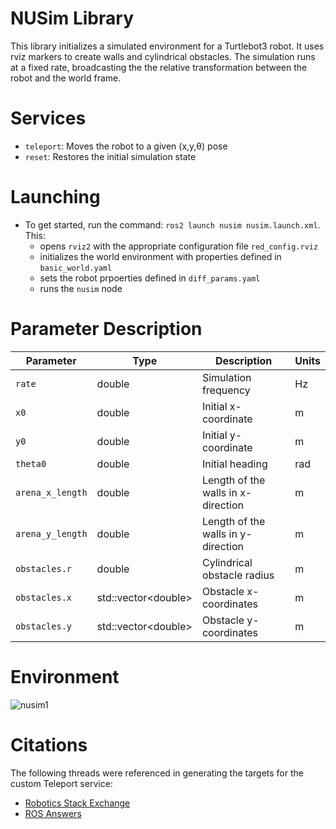 # NUSim Library
This library initializes a simulated environment for a Turtlebot3 robot. It uses rviz markers to create walls and cylindrical obstacles. The simulation runs at a fixed rate, broadcasting the the relative transformation between the robot and the world frame.

# Services
- `teleport`: Moves the robot to a given (x,y,θ) pose 
- `reset`: Restores the initial simulation state

# Launching
- To get started, run the command: `ros2 launch nusim nusim.launch.xml`. This:
  - opens `rviz2` with the appropriate configuration file `red_config.rviz`
  - initializes the world environment with properties defined in `basic_world.yaml`
  - sets the robot prpoerties defined in `diff_params.yaml`
  - runs the `nusim` node 

# Parameter Description

| Parameter         | Type         | Description                         | Units  |
|-------------------|--------------|-------------------------------------|--------|
| `rate`            | double       | Simulation frequency                | Hz     |
| `x0`              | double       | Initial x-coordinate                | m      |
| `y0`              | double       | Initial y-coordinate                | m      |
| `theta0`          | double       | Initial heading                     | rad    |
| `arena_x_length`  | double       | Length of the walls in x-direction  | m      |
| `arena_y_length`  | double       | Length of the walls in y-direction  | m      |
| `obstacles.r`     | double       | Cylindrical obstacle radius         | m      |
| `obstacles.x`     | std::vector\<double> | Obstacle x-coordinates              | m      |
| `obstacles.y`     | std::vector\<double> | Obstacle y-coordinates              | m      |

# Environment
![nusim1](https://github.com/ME495-Navigation/slam-project-nahder/assets/71537050/f6ab4d83-4758-4d8e-964a-48f95da48903)

# Citations

The following threads were referenced in generating the targets for the custom Teleport service:
- [Robotics Stack Exchange](https://robotics.stackexchange.com/questions/23171/creating-)
- [ROS Answers](https://answers.ros.org/question/318938/rclcppexceptionsrclerror/)




